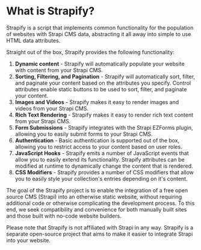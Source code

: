 # What is Strapify?

Strapify is a script that implements common functionality for the population of websites with Strapi CMS data, abstracting it all away into simple to use HTML data attributes. 

Straight out of the box, Strapify provides the following functionality:
1. **Dynamic content** - Strapify will automatically populate your website with content from your Strapi CMS.
2. **Sorting, Filtering, and Pagination** - Strapify will automatically sort, filter, and paginate your content based on the attributes you specify.  Control attributes enable static buttons to be used to sort, filter, and paginate your content.
3. **Images and Videos** - Strapify makes it easy to render images and videos from your Strapi CMS.
4. **Rich Text Rendering** - Strapify makes it easy to render rich text content from your Strapi CMS.
5. **Form Submissions** - Strapify integrates with the Strapi EZForms plugin, allowing you to easily submit forms to your Strapi CMS.
6. **Authentication** - Basic authentication is supported out of the box, allowing you to restrict access to your content based on user roles.
7. **JavaScript Hooks** - Strapify emits a number of JavaScript events that allow you to easily extend its functionality.  Strapify attributes can be modified at runtime to dynamically change the content that is rendered.
8. **CSS Modifiers** - Strapify provides a number of CSS modifiers that allow you to easily style your collection's entries depending on it's content.


The goal of the Strapify project is to enable the integration of a free open source CMS (Strapi) into an otherwise static website, without requiring additional code or otherwise complicating the development process. To this end, we seek compatibility and convenience for both manually built sites and those built with no-code website builders.

Please note that Strapify is not affiliated with Strapi in any way.  Strapify is a separate open-source project that aims to make it easier to integrate Strapi into your website.